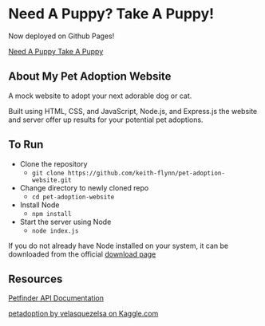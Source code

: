 # Need A Puppy? Take A Puppy!

Now deployed on Github Pages!

[Need A Puppy Take A Puppy](https://keith-flynn.github.io/pet-adoption-website/)

## About My Pet Adoption Website

A mock website to adopt your next adorable dog or cat.

Built using HTML, CSS, and JavaScript, Node.js, and Express.js the website and server offer up results for your potential pet adoptions.

## To Run

 - Clone the repository 
   - `git clone https://github.com/keith-flynn/pet-adoption-website.git`
 - Change directory to newly cloned repo
   - `cd pet-adoption-website`
 - Install Node
   - `npm install`
 - Start the server using Node
   - `node index.js`

If you do not already have Node installed on your system, it can be downloaded from the official [download page](https://nodejs.org/en/download)

## Resources

[Petfinder API Documentation](https://www.petfinder.com/developers/v2/docs/)

[petadoption by velasquezelsa on Kaggle.com](https://www.kaggle.com/datasets/velazquezelsa/petadoption/)